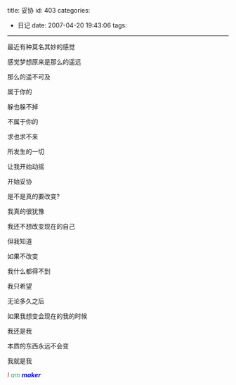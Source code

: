 title: 妥协
id: 403
categories:
  - 日记
date: 2007-04-20 19:43:06
tags:
---

最近有种莫名其妙的感觉

感觉梦想原来是那么的遥远

那么的遥不可及

属于你的

躲也躲不掉

不属于你的

求也求不来

所发生的一切

让我开始动摇

开始妥协

是不是真的要改变?

我真的很犹豫

我还不想改变现在的自己

但我知道

如果不改变

我什么都得不到

我只希望

无论多久之后

如果我想变会现在的我的时候

我还是我

本质的东西永远不会变

我就是我

<font color="#ff0000">_I_</font> <font color="#339966">_am_</font> <font color="#0000ff">**_maker_**</font>